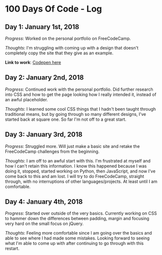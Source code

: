 # 100 Days Of Code - Log

## Day 1: January 1st, 2018

*Progress*: Worked on the personal portfolio on FreeCodeCamp.

*Thoughts*: I'm struggling with coming up with a design that doesn't completely copy the site that they give as an example. 

**Link to work**: [Codepen here](https://codepen.io/benmoot/pen/MrjNPe)

## Day 2: January 2nd, 2018

*Progress*: Continued work with the personal portfolio. Did further research into CSS and how to get the page looking how I really intended it, instead of an awful placeholder.

*Thoughts*: I learned some cool CSS things that I hadn't been taught through traditional means, but by going through so many different designs, I've started back at square one. So far I'm not off to a great start.

## Day 3: January 3rd, 2018

*Progress*: Struggled more. Will just make a basic site and retake the FreeCodeCamp challenges from the beginning.

*Thoughts*: I am off to an awful start with this. I'm frustrated at myself and how I can't retain this information. I know this happened because I was doing it, stopped, started working on Python, then JavaScript, and now I've come back to this and am lost. I will try to do FreeCodeCamp, straight through, with no interruptions of other languages/projects. At least until I am comfortable.

## Day 4: January 4th, 2018

*Progress*: Started over outside of the very basics. Currently working on CSS to hammer down the differences between padding, margin and focusing very hard on the small focus on jQuery.

*Thoughts*: Feeling more comfortable since I am going over the basics and able to see where I had made some mistakes. Looking forward to seeing what I'm able to come up with after continuing to go through with this restart.

<!-- ### Day 0: February 30, 2016 (Example 1)
##### (delete me or comment me out)

**Today's Progress**: Fixed CSS, worked on canvas functionality for the app.

**Thoughts:** I really struggled with CSS, but, overall, I feel like I am slowly getting better at it. Canvas is still new for me, but I managed to figure out some basic functionality.

**Link to work:** [Calculator App](http://www.example.com)

### Day 0: February 30, 2016 (Example 2)
##### (delete me or comment me out)

**Today's Progress**: Fixed CSS, worked on canvas functionality for the app.

**Thoughts**: I really struggled with CSS, but, overall, I feel like I am slowly getting better at it. Canvas is still new for me, but I managed to figure out some basic functionality.

**Link(s) to work**: [Calculator App](http://www.example.com)


### Day 1: June 27, Monday

**Today's Progress**: I've gone through many exercises on FreeCodeCamp.

**Thoughts** I've recently started coding, and it's a great feeling when I finally solve an algorithm challenge after a lot of attempts and hours spent.

**Link(s) to work**
1. [Find the Longest Word in a String](https://www.freecodecamp.com/challenges/find-the-longest-word-in-a-string)
2. [Title Case a Sentence](https://www.freecodecamp.com/challenges/title-case-a-sentence) -->
